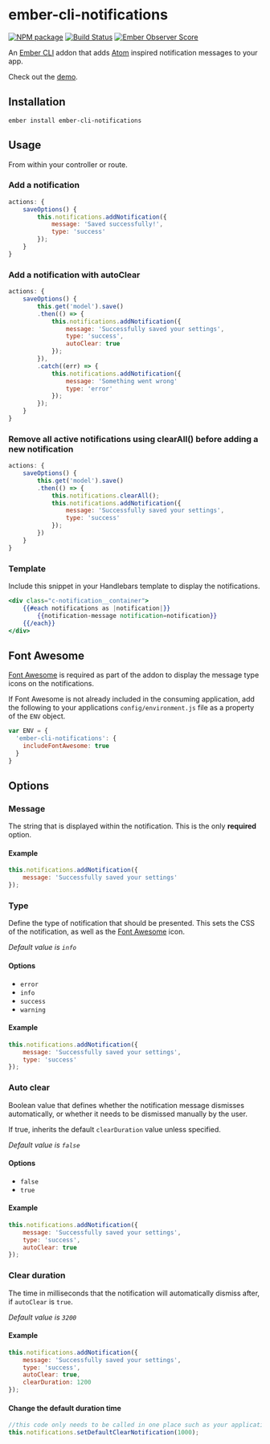 # ember-cli-notifications

[![NPM package](https://img.shields.io/npm/v/ember-cli-notifications.svg)](https://www.npmjs.com/package/ember-cli-notifications) [![Build Status](https://img.shields.io/travis/Blooie/ember-cli-notifications.svg)](https://travis-ci.org/Blooie/ember-cli-notifications) [![Ember Observer Score](http://emberobserver.com/badges/ember-cli-notifications.svg)](http://emberobserver.com/addons/ember-cli-notifications)


An [Ember CLI] addon that adds [Atom] inspired notification messages to your app.

Check out the [demo].

## Installation

```shell
ember install ember-cli-notifications
```

## Usage

From within your controller or route.

### Add a notification

```js
actions: {
    saveOptions() {
        this.notifications.addNotification({
            message: 'Saved successfully!',
            type: 'success'
        });
    }
}
```

### Add a notification with autoClear

```js
actions: {
    saveOptions() {
        this.get('model').save()
        .then(() => {
            this.notifications.addNotification({
                message: 'Successfully saved your settings',
                type: 'success',
                autoClear: true
            });
        }),
        .catch((err) => {
            this.notifications.addNotification({
                message: 'Something went wrong'
                type: 'error'
            });
        });
    }
}
```

### Remove all active notifications using clearAll() before adding a new notification

```js
actions: {
    saveOptions() {
        this.get('model').save()
        .then(() => {
            this.notifications.clearAll();
            this.notifications.addNotification({
                message: 'Successfully saved your settings',
                type: 'success'
            });
        })
    }
}
```
### Template

Include this snippet in your Handlebars template to display the notifications.

```hbs
<div class="c-notification__container">
    {{#each notifications as |notification|}}
        {{notification-message notification=notification}}
    {{/each}}
</div>
```

## Font Awesome

[Font Awesome] is required as part of the addon to display the message type icons on the notifications.

If Font Awesome is not already included in the consuming application, add the following to your applications `config/environment.js` file as a property of the `ENV` object.

```js
var ENV = {
  'ember-cli-notifications': {
    includeFontAwesome: true
  }
}
```

## Options

### Message

The string that is displayed within the notification. This is the only **required** option.

#### Example

```js
this.notifications.addNotification({
    message: 'Successfully saved your settings'
});
```

### Type

Define the type of notification that should be presented. This sets the CSS of the notification, as well as the [Font Awesome] icon.

*Default value is `info`*

#### Options

* `error`
* `info`
* `success`
* `warning`

#### Example

```js
this.notifications.addNotification({
    message: 'Successfully saved your settings',
    type: 'success'
});
```

### Auto clear

Boolean value that defines whether the notification message dismisses automatically, or whether it needs to be dismissed manually by the user.

If true, inherits the default `clearDuration` value unless specified.

*Default value is `false`*

#### Options

* `false`
* `true`

#### Example

```js
this.notifications.addNotification({
    message: 'Successfully saved your settings',
    type: 'success',
    autoClear: true
});
```

### Clear duration

The time in milliseconds that the notification will automatically dismiss after, if `autoClear` is `true`.

*Default value is `3200`*

#### Example

```js
this.notifications.addNotification({
    message: 'Successfully saved your settings',
    type: 'success',
    autoClear: true,
    clearDuration: 1200
});
```

#### Change the default duration time
```js
//this code only needs to be called in one place such as your application route
this.notifications.setDefaultClearNotification(1000);
```

[Ember CLI]: http://ember-cli.com
[Atom]: https://github.com/atom/notifications
[demo]: http://blooie.github.io/ember-cli-notifications
[broccoli-sass]: https://www.npmjs.com/package/broccoli-sass
[Font Awesome]: http://fortawesome.github.io/Font-Awesome
